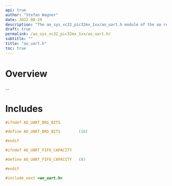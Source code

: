 ```yaml
---
api: true
author: "Stefan Wagner"
date: 2022-08-29
description: "The ao_sys_xc32_pic32mx_1xx/ao_uart.h module of the ao real-time operating system."
draft: true
permalink: /ao_sys_xc32_pic32mx_1xx/ao_uart.h/ 
subtitle: ""
title: "ao_uart.h"
toc: true
---
```


# Overview

...

# Includes

```c
#ifndef AO_UART_BRG_BITS

#define AO_UART_BRG_BITS        (16)

#endif

#ifndef AO_UART_FIFO_CAPACITY

#define AO_UART_FIFO_CAPACITY   (8)

#endif

#include_next <ao_uart.h>

```
